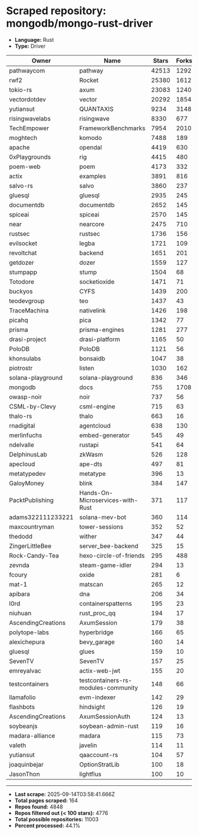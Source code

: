 # Scraped repository: mongodb/mongo-rust-driver
* **Language:** Rust
* **Type:** Driver

| Owner | Name | Stars | Forks | URL |
|---|---|---|---|---|
| pathwaycom | pathway | 42513 | 1292 | [link](https://github.com/pathwaycom/pathway) |
| rwf2 | Rocket | 25380 | 1612 | [link](https://github.com/rwf2/Rocket) |
| tokio-rs | axum | 23083 | 1240 | [link](https://github.com/tokio-rs/axum) |
| vectordotdev | vector | 20292 | 1854 | [link](https://github.com/vectordotdev/vector) |
| yutiansut | QUANTAXIS | 9234 | 3148 | [link](https://github.com/yutiansut/QUANTAXIS) |
| risingwavelabs | risingwave | 8330 | 677 | [link](https://github.com/risingwavelabs/risingwave) |
| TechEmpower | FrameworkBenchmarks | 7954 | 2010 | [link](https://github.com/TechEmpower/FrameworkBenchmarks) |
| moghtech | komodo | 7488 | 189 | [link](https://github.com/moghtech/komodo) |
| apache | opendal | 4419 | 630 | [link](https://github.com/apache/opendal) |
| 0xPlaygrounds | rig | 4415 | 480 | [link](https://github.com/0xPlaygrounds/rig) |
| poem-web | poem | 4173 | 332 | [link](https://github.com/poem-web/poem) |
| actix | examples | 3891 | 816 | [link](https://github.com/actix/examples) |
| salvo-rs | salvo | 3860 | 237 | [link](https://github.com/salvo-rs/salvo) |
| gluesql | gluesql | 2935 | 245 | [link](https://github.com/gluesql/gluesql) |
| documentdb | documentdb | 2652 | 145 | [link](https://github.com/documentdb/documentdb) |
| spiceai | spiceai | 2570 | 145 | [link](https://github.com/spiceai/spiceai) |
| near | nearcore | 2475 | 710 | [link](https://github.com/near/nearcore) |
| rustsec | rustsec | 1736 | 156 | [link](https://github.com/rustsec/rustsec) |
| evilsocket | legba | 1721 | 109 | [link](https://github.com/evilsocket/legba) |
| revoltchat | backend | 1651 | 201 | [link](https://github.com/revoltchat/backend) |
| getdozer | dozer | 1559 | 127 | [link](https://github.com/getdozer/dozer) |
| stumpapp | stump | 1504 | 68 | [link](https://github.com/stumpapp/stump) |
| Totodore | socketioxide | 1471 | 71 | [link](https://github.com/Totodore/socketioxide) |
| buckyos | CYFS | 1439 | 200 | [link](https://github.com/buckyos/CYFS) |
| teodevgroup | teo | 1437 | 43 | [link](https://github.com/teodevgroup/teo) |
| TraceMachina | nativelink | 1426 | 198 | [link](https://github.com/TraceMachina/nativelink) |
| picahq | pica | 1342 | 77 | [link](https://github.com/picahq/pica) |
| prisma | prisma-engines | 1281 | 277 | [link](https://github.com/prisma/prisma-engines) |
| drasi-project | drasi-platform | 1165 | 50 | [link](https://github.com/drasi-project/drasi-platform) |
| PoloDB | PoloDB | 1121 | 56 | [link](https://github.com/PoloDB/PoloDB) |
| khonsulabs | bonsaidb | 1047 | 38 | [link](https://github.com/khonsulabs/bonsaidb) |
| piotrostr | listen | 1030 | 162 | [link](https://github.com/piotrostr/listen) |
| solana-playground | solana-playground | 836 | 346 | [link](https://github.com/solana-playground/solana-playground) |
| mongodb | docs | 755 | 1708 | [link](https://github.com/mongodb/docs) |
| owasp-noir | noir | 737 | 56 | [link](https://github.com/owasp-noir/noir) |
| CSML-by-Clevy | csml-engine | 715 | 63 | [link](https://github.com/CSML-by-Clevy/csml-engine) |
| thalo-rs | thalo | 663 | 16 | [link](https://github.com/thalo-rs/thalo) |
| rnadigital | agentcloud | 638 | 130 | [link](https://github.com/rnadigital/agentcloud) |
| merlinfuchs | embed-generator | 545 | 49 | [link](https://github.com/merlinfuchs/embed-generator) |
| ndelvalle | rustapi | 541 | 64 | [link](https://github.com/ndelvalle/rustapi) |
| DelphinusLab | zkWasm | 526 | 128 | [link](https://github.com/DelphinusLab/zkWasm) |
| apecloud | ape-dts | 497 | 81 | [link](https://github.com/apecloud/ape-dts) |
| metatypedev | metatype | 396 | 13 | [link](https://github.com/metatypedev/metatype) |
| GaloyMoney | blink | 384 | 147 | [link](https://github.com/GaloyMoney/blink) |
| PacktPublishing | Hands-On-Microservices-with-Rust | 371 | 117 | [link](https://github.com/PacktPublishing/Hands-On-Microservices-with-Rust) |
| adams322111233221 | solana-mev-bot | 360 | 114 | [link](https://github.com/adams322111233221/solana-mev-bot) |
| maxcountryman | tower-sessions | 352 | 52 | [link](https://github.com/maxcountryman/tower-sessions) |
| thedodd | wither | 347 | 44 | [link](https://github.com/thedodd/wither) |
| ZingerLittleBee | server_bee-backend | 325 | 15 | [link](https://github.com/ZingerLittleBee/server_bee-backend) |
| Rock-Candy-Tea | hexo-circle-of-friends | 295 | 488 | [link](https://github.com/Rock-Candy-Tea/hexo-circle-of-friends) |
| zevnda | steam-game-idler | 294 | 13 | [link](https://github.com/zevnda/steam-game-idler) |
| fcoury | oxide | 281 | 6 | [link](https://github.com/fcoury/oxide) |
| mat-1 | matscan | 265 | 12 | [link](https://github.com/mat-1/matscan) |
| apibara | dna | 206 | 34 | [link](https://github.com/apibara/dna) |
| l0rd | containerspatterns | 195 | 23 | [link](https://github.com/l0rd/containerspatterns) |
| niuhuan | rust_proc_qq | 194 | 17 | [link](https://github.com/niuhuan/rust_proc_qq) |
| AscendingCreations | AxumSession | 179 | 38 | [link](https://github.com/AscendingCreations/AxumSession) |
| polytope-labs | hyperbridge | 166 | 65 | [link](https://github.com/polytope-labs/hyperbridge) |
| alexichepura | bevy_garage | 160 | 14 | [link](https://github.com/alexichepura/bevy_garage) |
| gluesql | glues | 159 | 10 | [link](https://github.com/gluesql/glues) |
| SevenTV | SevenTV | 157 | 25 | [link](https://github.com/SevenTV/SevenTV) |
| emreyalvac | actix-web-jwt | 155 | 20 | [link](https://github.com/emreyalvac/actix-web-jwt) |
| testcontainers | testcontainers-rs-modules-community | 148 | 66 | [link](https://github.com/testcontainers/testcontainers-rs-modules-community) |
| llamafolio | evm-indexer | 142 | 29 | [link](https://github.com/llamafolio/evm-indexer) |
| flashbots | hindsight | 126 | 19 | [link](https://github.com/flashbots/hindsight) |
| AscendingCreations | AxumSessionAuth | 124 | 13 | [link](https://github.com/AscendingCreations/AxumSessionAuth) |
| soybeanjs | soybean-admin-rust | 119 | 16 | [link](https://github.com/soybeanjs/soybean-admin-rust) |
| madara-alliance | madara | 115 | 73 | [link](https://github.com/madara-alliance/madara) |
| valeth | javelin | 114 | 11 | [link](https://github.com/valeth/javelin) |
| yutiansut | qaaccount-rs | 104 | 57 | [link](https://github.com/yutiansut/qaaccount-rs) |
| joaquinbejar | OptionStratLib | 100 | 18 | [link](https://github.com/joaquinbejar/OptionStratLib) |
| JasonThon | lightflus | 100 | 10 | [link](https://github.com/JasonThon/lightflus) |

---
* **Last scrape:** 2025-09-14T03:58:41.666Z
* **Total pages scraped:** 164
* **Repos found:** 4848
* **Repos filtered out (< 100 stars):** 4776
* **Total possible repositories:** 11003
* **Percent processed:** 44.1%
